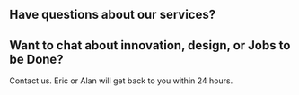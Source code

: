 ## Have questions about our services?

## Want to chat about innovation, design, or Jobs to be Done?

Contact us. Eric or Alan will get back to you within 24 hours.